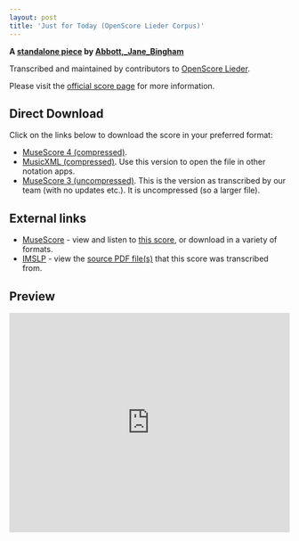 ```yaml
---
layout: post
title: 'Just for Today (OpenScore Lieder Corpus)'
---
```


__A [standalone piece](https://fourscoreandmore.org/OpenScore/Abbott%2C_Jane_Bingham/_/) by [Abbott,_Jane_Bingham](https://fourscoreandmore.org/OpenScore/Abbott%2C_Jane_Bingham)__

Transcribed and maintained by contributors to [OpenScore Lieder].

Please visit the [official score page] for more information.

[official score page]: https://musescore.com/openscore-lieder-corpus/scores/6583477
[OpenScore Lieder]: https://musescore.com/openscore-lieder-corpus

## Direct Download

Click on the links below to download the score in your preferred format:
- [MuseScore 4 (compressed)](https://fourscoreandmore.org/OpenScore/Abbott%2C_Jane_Bingham/_/Just_for_Today.mscz).
- [MusicXML (compressed)](https://fourscoreandmore.org/OpenScore/Abbott%2C_Jane_Bingham/_/Just_for_Today.mxl). Use this version to open the file in other notation apps.
- [MuseScore 3 (uncompressed)](https://raw.githubusercontent.com/OpenScore/Lieder/refs/heads/main/scores/Abbott%2C_Jane_Bingham/_/Just_for_Today/lc6583477.mscx). This is the version as transcribed by our team (with no updates etc.). It is uncompressed (so a larger file).

## External links

- [MuseScore] - view and listen to [this score][MuseScore], or download in a variety of formats.
- [IMSLP] - view the [source PDF file(s)][IMSLP] that this score was transcribed from.

[MuseScore]: https://musescore.com/score/6583477
[IMSLP]: https://imslp.org/wiki/Special:ReverseLookup/412044

## Preview

<iframe width="100%" height="394" src="https://musescore.com/openscore-lieder-corpus/scores/6583477/embed" frameborder="0" allowfullscreen allow="autoplay; fullscreen"></iframe>
